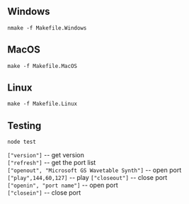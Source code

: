 ## Windows
`nmake -f Makefile.Windows`

## MacOS
`make -f Makefile.MacOS`

## Linux
`make -f Makefile.Linux`

## Testing
`node test`

`["version"]` -- get version  
`["refresh"]` -- get the port list  
`["openout", "Microsoft GS Wavetable Synth"]` -- open port  
`["play",144,60,127]` -- play
`["closeout"]` -- close port  
`["openin", "port name"]` -- open port  
`["closein"]` -- close port  
